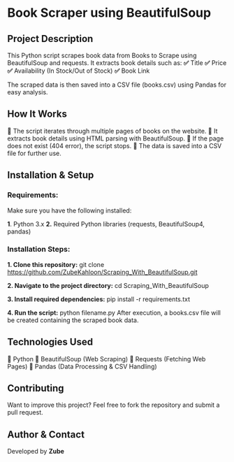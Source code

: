 # Book Scraper using BeautifulSoup
## Project Description
This Python script scrapes book data from Books to Scrape using BeautifulSoup and requests. It extracts book details such as:
**✅** Title
**✅** Price
**✅** Availability (In Stock/Out of Stock)
**✅** Book Link

The scraped data is then saved into a CSV file (books.csv) using Pandas for easy analysis.
## How It Works
**🔹** The script iterates through multiple pages of books on the website.
**🔹** It extracts book details using HTML parsing with BeautifulSoup.
**🔹** If the page does not exist (404 error), the script stops.
**🔹** The data is saved into a CSV file for further use.

## Installation & Setup
### Requirements:
Make sure you have the following installed:

**1**. Python 3.x
**2.** Required Python libraries (requests, BeautifulSoup4, pandas)
### Installation Steps:
 **1. Clone this repository:**
    git clone https://github.com/ZubeKahloon/Scraping_With_BeautifulSoup.git

**2. Navigate to the project directory:**
   cd Scraping_With_BeautifulSoup

**3. Install required dependencies:**
   pip install -r requirements.txt

**4. Run the script:**
   python filename.py
   After execution, a books.csv file will be created containing the scraped book data.

## Technologies Used
🔹 Python 
🔹 BeautifulSoup (Web Scraping)
🔹 Requests (Fetching Web Pages)
🔹 Pandas (Data Processing & CSV Handling)

## Contributing
Want to improve this project? Feel free to fork the repository and submit a pull request. 

## Author & Contact
Developed by **Zube**
